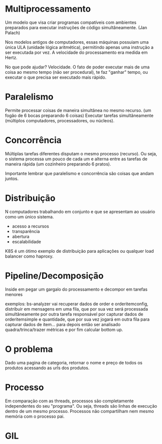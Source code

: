 # Multiprocessamento

Um modelo que visa criar programas compatíveis com ambientes preparados para executar 
instruções de código simultâneamente. (Jan Palach)

Nos modelos antigos de computadores, essas máquinas possuiam uma única ULA (unidade lógica aritmética), 
permitindo apenas uma instrução a ser executada por vez. A velocidade do processamento era medida em Hertz.

No que pode ajudar? Velocidade. O fato de poder executar mais de uma coisa ao mesmo tempo (não ser procedural),
te faz "ganhar" tempo, ou executar o que precisa ser executado mais rápido.

# Paralelismo

Permite processar coisas de maneira simultânea no mesmo recurso. (um fogão de 6 bocas preparando 6 coisas)
Executar tarefas simultâneamente (múltiplos computadores, processadores, ou núcleos).

# Concorrência

Múltiplas tarefas diferentes disputam o mesmo processo (recurso). Ou seja, o sistema processa um pouco 
de cada um e alterna entre as tarefas de maneira rápida (um cozinheiro preparando 6 pratos).

Importante lembrar que paralelismo e concorrência são coisas que andam juntos.

# Distribuição

N computadores trabalhando em conjunto e que se apresentam ao usuário como um único sistema.
- acesso a recursos
- transparência
- abertura
- escalabilidade

K8S é um ótimo exemplo de distribuição para aplicações ou qualquer load balancer como haproxy.

# Pipeline/Decomposição

Inside em pegar um gargalo do processamento e decompor em tarefas menores

exemplos: bs-analyzer vai recuperar dados de order e orderitemconfig, distribuir em mensagens em uma fila,
que por sua vez será processada simultâneamente por outra tarefa responsável por capturar 
dados de orderitemsimple e quantidade, que por sua vez jogará em outra fila para capturar dados de item...
para depois então ser analisado quadra/trinca/trazer métricas e por fim calcular bottom up.

# O problema

Dado uma pagina de categoria, retornar o nome e preço de todos os produtos acessando as urls dos produtos.

# Processo

Em comparação com as threads, processos são completamente independentes do seu "programa". Ou seja, threads são linhas de execução dentro de um mesmo processo. Processos não compartilham nem mesmo memória com o processo pai.

# GIL